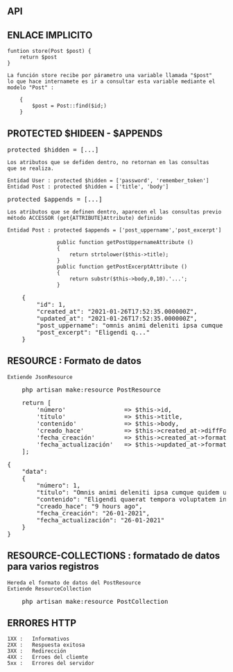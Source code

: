 ## API

## ENLACE IMPLICITO

    funtion store(Post $post) {
        return $post
    }

    La función store recibe por párametro una variable llamada "$post"
    lo que hace internamete es ir a consultar esta variable mediante el
    modelo "Post" :

        {
            $post = Post::find($id;)
        }

## PROTECTED $HIDEEN - $APPENDS

<pre>protected $hidden = [...]</pre>
    Los atributos que se defiden dentro, no retornan en las consultas
    que se realiza.

    Entidad User : protected $hidden = ['password', 'remember_token']
    Entidad Post : protected $hidden = ['title', 'body']

<pre>protected $appends = [...]</pre>
    Los atributos que se definen dentro, aparecen el las consultas previo
    método ACCESSOR (get{ATTRIBUTE}Attribute) definido 

    Entidad Post : protected $appends = ['post_uppername','post_excerpt']
     
                    public function getPostUppernameAttribute ()
                    {
                        return strtolower($this->title);
                    }
                    public function getPostExcerptAttribute () 
                    {
                        return substr($this->body,0,10).'...';
                    }

<pre>
    {
        "id": 1,
        "created_at": "2021-01-26T17:52:35.000000Z",
        "updated_at": "2021-01-26T17:52:35.000000Z",
        "post_uppername": "omnis animi deleniti ipsa cumque quidem ut.",
        "post_excerpt": "Eligendi q..."
    }
</pre>

## RESOURCE : Formato de datos

    Extiende JsonResource

<pre>
    php artisan make:resource PostResource
</pre>

<pre>
    return [
        'número'                => $this->id,
        'título'                => $this->title,
        'contenido'             => $this->body,
        'creado_hace'           => $this->created_at->diffForHumans(), 
        'fecha_creación'        => $this->created_at->format('d-m-Y'),
        'fecha_actualización'   => $this->updated_at->format('d-m-Y'),
    ];
</pre>
<pre>
{
    "data": 
    {
        "número": 1,
        "título": "Omnis animi deleniti ipsa cumque quidem ut.",
        "contenido": "Eligendi quaerat tempora voluptatem in occaecati..",
        "creado_hace": "9 hours ago",
        "fecha_creación": "26-01-2021",
        "fecha_actualización": "26-01-2021"
    }
}
</pre>

## RESOURCE-COLLECTIONS : formatado de datos para varios registros

    Hereda el formato de datos del PostResource
    Extiende ResourceCollection
<pre>
    php artisan make:resource PostCollection
</pre>

## ERRORES HTTP

    1XX :   Informativos
    2XX :   Respuesta exitosa
    3XX :   Redirección
    4XX :   Erroes del cliemte
    5xx :   Errores del servidor
